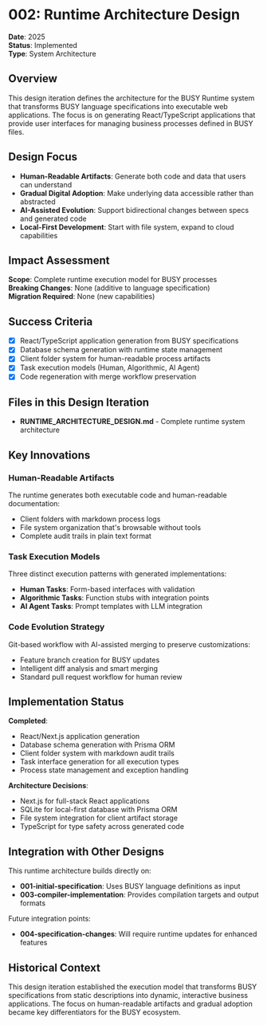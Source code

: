 # 002: Runtime Architecture Design

**Date**: 2025  
**Status**: Implemented  
**Type**: System Architecture  

## Overview

This design iteration defines the architecture for the BUSY Runtime system that transforms BUSY language specifications into executable web applications. The focus is on generating React/TypeScript applications that provide user interfaces for managing business processes defined in BUSY files.

## Design Focus

- **Human-Readable Artifacts**: Generate both code and data that users can understand
- **Gradual Digital Adoption**: Make underlying data accessible rather than abstracted
- **AI-Assisted Evolution**: Support bidirectional changes between specs and generated code
- **Local-First Development**: Start with file system, expand to cloud capabilities

## Impact Assessment

**Scope**: Complete runtime execution model for BUSY processes  
**Breaking Changes**: None (additive to language specification)  
**Migration Required**: None (new capabilities)

## Success Criteria

- [x] React/TypeScript application generation from BUSY specifications
- [x] Database schema generation with runtime state management
- [x] Client folder system for human-readable process artifacts
- [x] Task execution models (Human, Algorithmic, AI Agent)
- [x] Code regeneration with merge workflow preservation

## Files in this Design Iteration

- **RUNTIME_ARCHITECTURE_DESIGN.md** - Complete runtime system architecture

## Key Innovations

### Human-Readable Artifacts
The runtime generates both executable code and human-readable documentation:
- Client folders with markdown process logs
- File system organization that's browsable without tools
- Complete audit trails in plain text format

### Task Execution Models
Three distinct execution patterns with generated implementations:
- **Human Tasks**: Form-based interfaces with validation
- **Algorithmic Tasks**: Function stubs with integration points
- **AI Agent Tasks**: Prompt templates with LLM integration

### Code Evolution Strategy
Git-based workflow with AI-assisted merging to preserve customizations:
- Feature branch creation for BUSY updates
- Intelligent diff analysis and smart merging
- Standard pull request workflow for human review

## Implementation Status

**Completed**:
- React/Next.js application generation
- Database schema generation with Prisma ORM
- Client folder system with markdown audit trails
- Task interface generation for all execution types
- Process state management and exception handling

**Architecture Decisions**:
- Next.js for full-stack React applications
- SQLite for local-first database with Prisma ORM
- File system integration for client artifact storage
- TypeScript for type safety across generated code

## Integration with Other Designs

This runtime architecture builds directly on:
- **001-initial-specification**: Uses BUSY language definitions as input
- **003-compiler-implementation**: Provides compilation targets and output formats

Future integration points:
- **004-specification-changes**: Will require runtime updates for enhanced features

## Historical Context

This design iteration established the execution model that transforms BUSY specifications from static descriptions into dynamic, interactive business applications. The focus on human-readable artifacts and gradual adoption became key differentiators for the BUSY ecosystem.